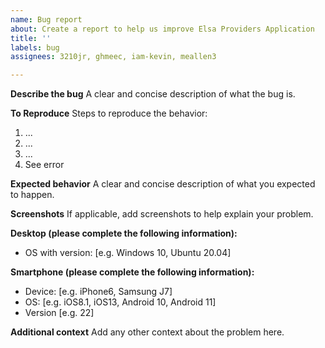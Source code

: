 ```yaml
---
name: Bug report
about: Create a report to help us improve Elsa Providers Application
title: ''
labels: bug
assignees: 3210jr, ghmeec, iam-kevin, meallen3

---
```


**Describe the bug**
A clear and concise description of what the bug is.

**To Reproduce**
Steps to reproduce the behavior:
1. ...
2. ...
3. ...
4. See error

**Expected behavior**
A clear and concise description of what you expected to happen.

**Screenshots**
If applicable, add screenshots to help explain your problem.

**Desktop (please complete the following information):**
 - OS with version: [e.g. Windows 10, Ubuntu 20.04]

**Smartphone (please complete the following information):**
 - Device: [e.g. iPhone6, Samsung J7]
 - OS: [e.g. iOS8.1, iOS13, Android 10, Android 11]
 - Version [e.g. 22]

**Additional context**
Add any other context about the problem here.